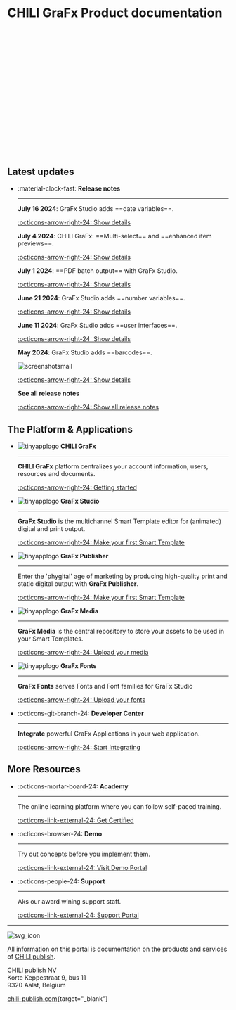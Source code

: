 # CHILI GraFx Product documentation

<script src="https://fast.wistia.com/embed/medias/ynvyz51p7b.jsonp" async></script><script src="https://fast.wistia.com/assets/external/E-v1.js" async></script><div class="wistia_responsive_padding" style="padding:56.25% 0 0 0;position:relative;"><div class="wistia_responsive_wrapper" style="height:100%;left:0;position:absolute;top:0;width:100%;"><div class="wistia_embed wistia_async_ynvyz51p7b seo=false videoFoam=true" style="height:100%;position:relative;width:100%">&nbsp;</div></div></div>

## Latest updates

<div class="grid cards" markdown>

-   :material-clock-fast: __Release notes__

    ---

    **July 16 2024**: GraFx Studio adds ==date variables==.
    
    [:octicons-arrow-right-24: Show details](/release-notes/2024/07/16/grafx-studio-adds-date-variables/)


    **July 4 2024**: CHILI GraFx: ==Multi-select== and ==enhanced item previews==.
    
    [:octicons-arrow-right-24: Show details](/release-notes/2024/07/04/chili-grafx/)


    **July 1 2024**: ==PDF batch output== with GraFx Studio.
    
    [:octicons-arrow-right-24: Show details](/release-notes/2024/07/01/pdf-batch-output-with-grafx-studio/)


    **June 21 2024**: GraFx Studio adds ==number variables==.
    
    [:octicons-arrow-right-24: Show details](/release-notes/2024/06/21/grafx-studio-adds-number-variables/)


    **June 11 2024**: GraFx Studio adds ==user interfaces==.
    
    [:octicons-arrow-right-24: Show details](/release-notes/2024/06/11/grafx-studio-updates/)


    **May 2024**: GraFx Studio adds ==barcodes==.
    
    ![screenshotsmall](/release-notes/releasenotesassets/barcodedocs.png)

    [:octicons-arrow-right-24: Show details](/release-notes/2024/05/06/grafx-studio-adds-support-for-qr-and-barcodes/)

    **See all release notes**

    [:octicons-arrow-right-24: Show all release notes](/release-notes/)
    
</div>


## The Platform & Applications

<div class="grid cards" markdown>

-   ![tinyapplogo](/assets/CHILI_LOGOS_OK-02.svg) __CHILI GraFx__

    ---

    **CHILI GraFx** platform centralizes your account information, users, resources and documents.

    [:octicons-arrow-right-24: Getting started](/CHILI-GraFx/admin/)

-   ![tinyapplogo](/assets/CHILI_LOGOS_OK-10.svg) __GraFx Studio__

    ---

    **GraFx Studio** is the multichannel Smart Template editor for (animated) digital and print output.

    [:octicons-arrow-right-24: Make your first Smart Template](/GraFx-Studio/guides/hello-world/)

-   ![tinyapplogo](/assets/CHILI_LOGOS_OK-21.svg) __GraFx Publisher__

    ---

    Enter the 'phygital' age of marketing by producing high-quality print and static digital output with **GraFx Publisher**.
    
    [:octicons-arrow-right-24: Make your first Smart Template](/GraFx-Publisher/guides/hello-world/)

-   ![tinyapplogo](/assets/CHILI_LOGOS_OK-12.svg) __GraFx Media__

    ---

    **GraFx Media** is the central repository to store your assets to be used in your Smart Templates.
    
    [:octicons-arrow-right-24: Upload your media](/GraFx-Media/guides/upload-media/)

-   ![tinyapplogo](/assets/CHILI_LOGOS_OK-08.svg) __GraFx Fonts__

    ---

    **GraFx Fonts** serves Fonts and Font families for GraFx Studio
    
    [:octicons-arrow-right-24: Upload your fonts](/GraFx-Fonts/guides/upload-fonts/)

-   :octicons-git-branch-24: __Developer Center__

    ---

    **Integrate** powerful GraFx Applications in your web application.
    
    [:octicons-arrow-right-24: Start Integrating](/GraFx-Developers/)

</div>

## More Resources

<div class="grid cards" markdown>

-   :octicons-mortar-board-24: __Academy__

    ---

    The online learning platform where you can follow self-paced training.

    [:octicons-link-external-24: Get Certified](https://product.chili-publish.academy/)

-   :octicons-browser-24: __Demo__

    ---

    Try out concepts before you implement them.

    [:octicons-link-external-24: Visit Demo Portal](https://demoportal.thebigspicy.com/scenarios)

-   :octicons-people-24: __Support__

    ---

    Aks our award wining support staff.

    [:octicons-link-external-24: Support Portal](https://mysupport.chili-publish.com/)

</div>

---

![svg_icon](/assets/CHILI_LOGOS_OK-01.svg)

All information on this portal is documentation on the products and services of [CHILI publish](https://www.chili-publish.com/contact-sales/).

CHILI publish NV<br/>
Korte Keppestraat 9, bus 11<br/>
9320 Aalst, Belgium

[chili-publish.com](https://www.chili-publish.com/){target="_blank"}
